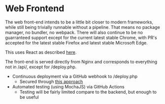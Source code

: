 # Web Frontend

The web front-end intends to be a little bit closer to modern frameworks, while
still being trivially runnable without a pipeline. That means no package
manager, no bundler, no webpack. There will also continue to be no
guarranteed support except for the current latest stable Chrome, with PR's
accepted for the latest stable Firefox and latest stable Microsoft Edge.

This uses React as described [here](https://medium.com/@chrislewisdev/react-without-npm-babel-or-webpack-1e9a6049714).

The front-end is served directly from Nginx and corresponds to everything not
in /api/, except for /deploy.php.

- Continuous deployment via a GitHub webhook to /deploy.php
  - Secured through [this approach](https://developer.github.com/webhooks/securing/)
- Automated testing (using MochaJS) via GitHub Actions
  - Testing will be fairly limited compare to the backend, but enough
    to be useful
